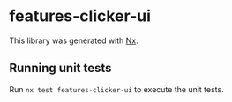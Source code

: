 # features-clicker-ui

This library was generated with [Nx](https://nx.dev).

## Running unit tests

Run `nx test features-clicker-ui` to execute the unit tests.
